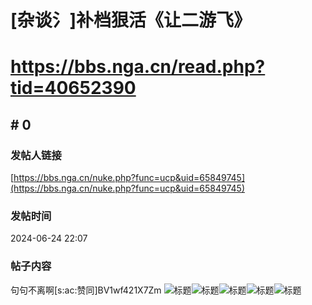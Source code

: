 # [杂谈氵]补档狠活《让二游飞》
# https://bbs.nga.cn/read.php?tid=40652390

## \# 0
### 发帖人链接
[https://bbs.nga.cn/nuke.php?func=ucp&uid=65849745](https://bbs.nga.cn/nuke.php?func=ucp&uid=65849745)
### 发帖时间
2024-06-24 22:07
### 帖子内容
句句不离啊[s:ac:赞同]BV1wf421X7Zm
![标题](https://img.nga.178.com/attachments/mon_202406/24/bwQ8zvb-g1oK1jT3cSsg-cs.jpg)![标题](https://img.nga.178.com/attachments/mon_202406/24/bwQ8zvb-jnaeK1qT3cSsg-cs.jpg)![标题](https://img.nga.178.com/attachments/mon_202406/24/bwQ8zvb-1lcwK1hT3cSsg-cs.jpg)![标题](https://img.nga.178.com/attachments/mon_202406/24/bwQ8zvb-8tvfK1jT3cSsg-cs.jpg)![标题](https://img.nga.178.com/attachments/mon_202406/24/bwQ8zvb-236fK18T3cSsg-cs.jpg)
